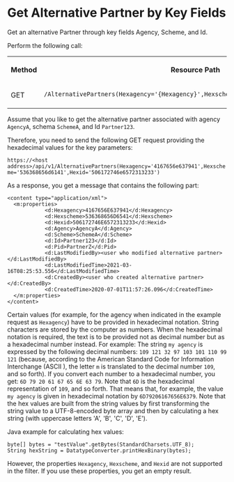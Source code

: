 <!-- loiob8bd3fb65e034b8da66239bd8630c567 -->

# Get Alternative Partner by Key Fields

Get an alternative Partner through key fields Agency, Scheme, and Id.



Perform the following call:


<table>
<tr>
<th valign="top">

Method



</th>
<th valign="top">

Resource Path



</th>
</tr>
<tr>
<td valign="top">

GET



</td>
<td valign="top">

 `/AlternativePartners(Hexagency='{Hexagency}',Hexscheme='{Hexscheme}',Hexid='{Hexid}')` 



</td>
</tr>
</table>

Assume that you like to get the alternative partner associated with agency `AgencyA`, schema `SchemeA`, and Id `Partner123`.

Therefore, you need to send the following GET request providing the hexadecimal values for the key parameters:

`https://<host address>/api/v1/AlternativePartners(Hexagency='4167656e637941',Hexscheme='536368656d6141',Hexid='506172746e6572313233')`

As a response, you get a message that contains the following part:

```
<content type="application/xml">
  <m:properties>
            <d:Hexagency>4167656E637941</d:Hexagency>
            <d:Hexscheme>536368656D6541</d:Hexscheme>
            <d:Hexid>506172746E6572313233</d:Hexid>
            <d:Agency>AgencyA</d:Agency>
            <d:Scheme>SchemeA</d:Scheme>
            <d:Id>Partner123</d:Id>
            <d:Pid>PartnerZ</d:Pid>
            <d:LastModifiedBy><user who modified alternative partner></d:LastModifiedBy>
            <d:LastModifiedTime>2021-03-16T08:25:53.556</d:LastModifiedTime>
            <d:CreatedBy><user who created alternative partner></d:CreatedBy>
            <d:CreatedTime>2020-07-01T11:57:26.096</d:CreatedTime>
  </m:properties>
</content>
```



Certain values \(for example, for the agency when indicated in the example request as `Hexagency`\) have to be provided in hexadecimal notation. String characters are stored by the computer as numbers. When the hexadecimal notation is required, the text is to be provided not as decimal number but as a hexadecimal number instead. For example: The string `my agency` is expressed by the following decimal numbers: `109 121 32 97 103 101 110 99 121` \(because, according to the American Standard Code for Information Interchange \(ASCII \), the letter `m` is translated to the decimal number `109`, and so forth\). If you convert each number to a hexadecimal number, you get: `6D 79 20 61 67 65 6E 63 79`. Note that `6D` is the hexadecimal representation of `109`, and so forth. That means that, for example, the value `my agency` is given in hexadecimal notation by `6D79206167656E6379`. Note that the hex values are built from the string values by first transforming the string value to a UTF-8-encoded byte array and then by calculating a hex string \(with uppercase letters 'A', 'B', 'C', 'D', 'E'\).

Java example for calculating hex values:

```
byte[] bytes = "testValue".getBytes(StandardCharsets.UTF_8);
String hexString = DatatypeConverter.printHexBinary(bytes);
```



However, the properties `Hexagency`, `Hexscheme`, and `Hexid` are not supported in the filter. If you use these properties, you get an empty result.

